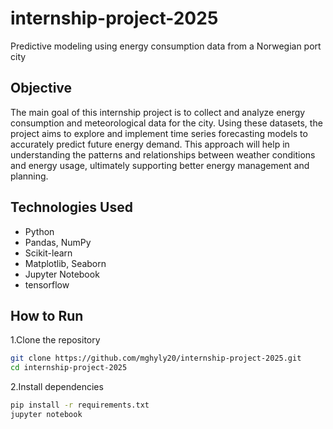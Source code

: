 # internship-project-2025
Predictive modeling using energy consumption data from a Norwegian port city
## Objective
The main goal of this internship project is to collect and analyze energy consumption and meteorological data for the city. Using these datasets, the project aims to explore and implement time series forecasting models to accurately predict future energy demand. This approach will help in understanding the patterns and relationships between weather conditions and energy usage, ultimately supporting better energy management and planning.
## Technologies Used
- Python
- Pandas, NumPy
- Scikit-learn
- Matplotlib, Seaborn
- Jupyter Notebook
- tensorflow
## How to Run

1.Clone the repository
 ```bash
git clone https://github.com/mghyly20/internship-project-2025.git
cd internship-project-2025
```
2.Install dependencies
 ```bash
pip install -r requirements.txt
jupyter notebook
